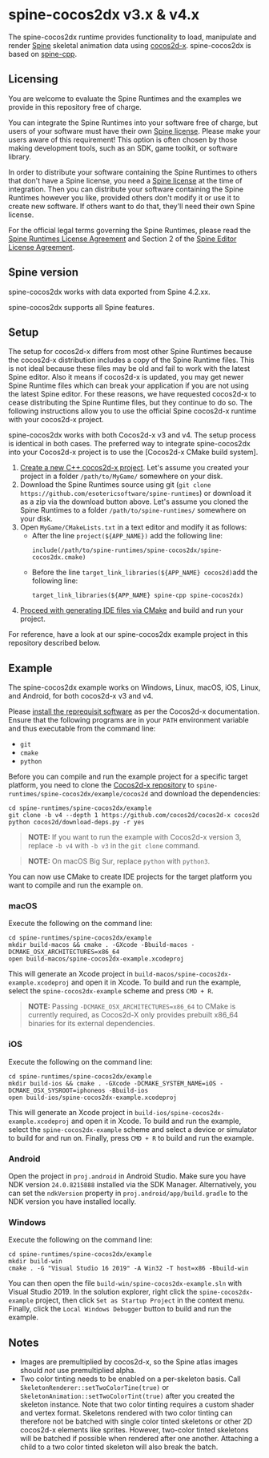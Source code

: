 # spine-cocos2dx v3.x & v4.x

The spine-cocos2dx runtime provides functionality to load, manipulate and render [Spine](http://esotericsoftware.com) skeletal animation data using [cocos2d-x](https://cocos2d-x.org/cocos2dx/). spine-cocos2dx is based on [spine-cpp](../spine-cpp).

## Licensing

You are welcome to evaluate the Spine Runtimes and the examples we provide in this repository free of charge.

You can integrate the Spine Runtimes into your software free of charge, but users of your software must have their own [Spine license](https://esotericsoftware.com/spine-purchase). Please make your users aware of this requirement! This option is often chosen by those making development tools, such as an SDK, game toolkit, or software library.

In order to distribute your software containing the Spine Runtimes to others that don't have a Spine license, you need a [Spine license](https://esotericsoftware.com/spine-purchase) at the time of integration. Then you can distribute your software containing the Spine Runtimes however you like, provided others don't modify it or use it to create new software. If others want to do that, they'll need their own Spine license.

For the official legal terms governing the Spine Runtimes, please read the [Spine Runtimes License Agreement](http://esotericsoftware.com/spine-runtimes-license) and Section 2 of the [Spine Editor License Agreement](http://esotericsoftware.com/spine-editor-license#s2).

## Spine version

spine-cocos2dx works with data exported from Spine 4.2.xx.

spine-cocos2dx supports all Spine features.

## Setup

The setup for cocos2d-x differs from most other Spine Runtimes because the cocos2d-x distribution includes a copy of the Spine Runtime files. This is not ideal because these files may be old and fail to work with the latest Spine editor. Also it means if cocos2d-x is updated, you may get newer Spine Runtime files which can break your application if you are not using the latest Spine editor. For these reasons, we have requested cocos2d-x to cease distributing the Spine Runtime files, but they continue to do so. The following instructions allow you to use the official Spine cocos2d-x runtime with your cocos2d-x project.

spine-cocos2dx works with both Cocos2d-x v3 and v4. The setup process is identical in both cases. The preferred way to integrate spine-cocos2dx into your Cocos2d-x project is to use the [Cocos2d-x CMake build system].

1. [Create a new C++ cocos2d-x project](https://docs.cocos2d-x.org/cocos2d-x/v4/en/editors_and_tools/cocosCLTool.html). Let's assume you created your project in a folder `/path/to/MyGame/` somewhere on your disk.
2. Download the Spine Runtimes source using git (`git clone https://github.com/esotericsoftware/spine-runtimes`) or download it as a zip via the download button above. Let's assume you cloned the Spine Runtimes to a folder `/path/to/spine-runtimes/` somewhere on your disk.
3. Open `MyGame/CMakeLists.txt` in a text editor and modify it as follows:
   - After the line `project(${APP_NAME})` add the following line:
     ```
     include(/path/to/spine-runtimes/spine-cocos2dx/spine-cocos2dx.cmake)
     ```
   - Before the line `target_link_libraries(${APP_NAME} cocos2d)`add the following line:
     ```
     target_link_libraries(${APP_NAME} spine-cpp spine-cocos2dx)
     ```
4. [Proceed with generating IDE files via CMake](https://docs.cocos2d-x.org/cocos2d-x/v4/en/installation/CMake-Guide.html) and build and run your project.

For reference, have a look at our spine-cocos2dx example project in this repository described below.

## Example

The spine-cocos2dx example works on Windows, Linux, macOS, iOS, Linux, and Android, for both cocos2d-x v3 and v4.

Please [install the reprequisit software](https://docs.cocos2d-x.org/cocos2d-x/v4/en/installation/prerequisites.html) as per the Cocos2d-x documentation. Ensure that the following programs are in your `PATH` environment variable and thus executable from the command line:

- `git`
- `cmake`
- `python`

Before you can compile and run the example project for a specific target platform, you need to clone the [Cocos2d-x repository](https://github.com/cocos2d/cocos2d-x) to `spine-runtimes/spine-cocos2dx/example/cocos2d` and download the dependencies:

```
cd spine-runtimes/spine-cocos2dx/example
git clone -b v4 --depth 1 https://github.com/cocos2d/cocos2d-x cocos2d
python cocos2d/download-deps.py -r yes
```

> **NOTE:** If you want to run the example with Cocos2d-x version 3, replace `-b v4` with `-b v3` in the `git clone` command.

> **NOTE:** On macOS Big Sur, replace `python` with `python3`.

You can now use CMake to create IDE projects for the target platform you want to compile and run the example on.

### macOS

Execute the following on the command line:

```
cd spine-runtimes/spine-cocos2dx/example
mkdir build-macos && cmake . -GXcode -Bbuild-macos -DCMAKE_OSX_ARCHITECTURES=x86_64
open build-macos/spine-cocos2dx-example.xcodeproj
```

This will generate an Xcode project in `build-macos/spine-cocos2dx-example.xcodeproj` and open it in Xcode. To build and run the example, select the `spine-cocos2dx-example` scheme and press `CMD + R`.

> **NOTE:** Passing `-DCMAKE_OSX_ARCHITECTURES=x86_64` to CMake is currently required, as Cocos2d-X only provides prebuilt x86_64 binaries for its external dependencies.

### iOS

Execute the following on the command line:

```
cd spine-runtimes/spine-cocos2dx/example
mkdir build-ios && cmake . -GXcode -DCMAKE_SYSTEM_NAME=iOS -DCMAKE_OSX_SYSROOT=iphoneos -Bbuild-ios
open build-ios/spine-cocos2dx-example.xcodeproj
```

This will generate an Xcode project in `build-ios/spine-cocos2dx-example.xcodeproj` and open it in Xcode. To build and run the example, select the `spine-cocos2dx-example` scheme and select a device or simulator to build for and run on. Finally, press `CMD + R` to build and run the example.

### Android

Open the project in `proj.android` in Android Studio. Make sure you have NDK version `24.0.8215888` installed via the SDK Manager. Alternatively, you can set the `ndkVersion` property in `proj.android/app/build.gradle` to the NDK version you have installed locally.

### Windows

Execute the following on the command line:

```
cd spine-runtimes/spine-cocos2dx/example
mkdir build-win
cmake . -G "Visual Studio 16 2019" -A Win32 -T host=x86 -Bbuild-win
```

You can then open the file `build-win/spine-cocos2dx-example.sln` with Visual Studio 2019. In the solution explorer, right click the `spine-cocos2dx-example` project, then click `Set as Startup Project` in the context menu. Finally, click the `Local Windows Debugger` button to build and run the example.

## Notes

- Images are premultiplied by cocos2d-x, so the Spine atlas images should _not_ use premultiplied alpha.
- Two color tinting needs to be enabled on a per-skeleton basis. Call `SkeletonRenderer::setTwoColorTine(true)` or `SkeletonAnimation::setTwoColorTint(true)` after you created the skeleton instance. Note that two color tinting requires a custom shader and vertex format. Skeletons rendered with two color tinting can therefore not be batched with single color tinted skeletons or other 2D cocos2d-x elements like sprites. However, two-color tinted skeletons will be batched if possible when rendered after one another. Attaching a child to a two color tinted skeleton will also break the batch.
